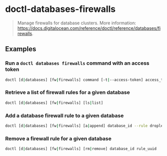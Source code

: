 # doctl-databases-firewalls

> Manage firewalls for database clusters. More information: <https://docs.digitalocean.com/reference/doctl/reference/databases/firewalls>.

## Examples

### Run a `doctl databases firewalls` command with an access token

```bash
doctl [d|databases] [fw|firewalls] command [-t|--access-token] access_token
```

### Retrieve a list of firewall rules for a given database

```bash
doctl [d|databases] [fw|firewalls] [ls|list]
```

### Add a database firewall rule to a given database

```bash
doctl [d|databases] [fw|firewalls] [a|append] database_id --rule droplet|k8s|ip_addr|tag|app:value
```

### Remove a firewall rule for a given database

```bash
doctl [d|databases] [fw|firewalls] [rm|remove] database_id rule_uuid
```
